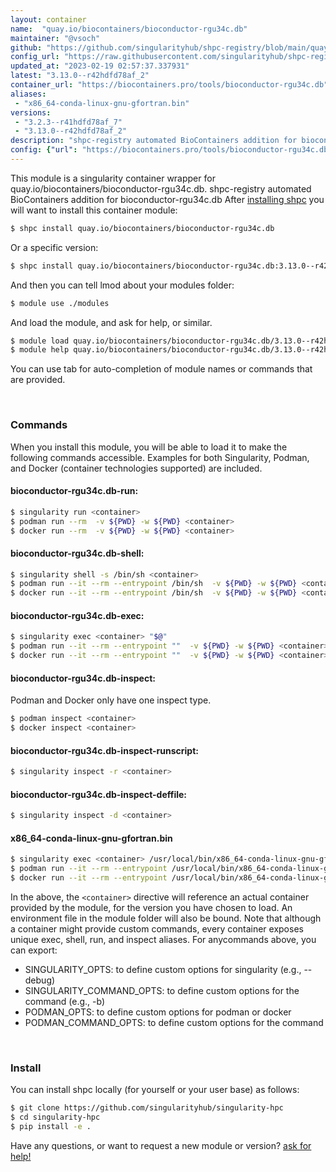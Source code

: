 ```yaml
---
layout: container
name:  "quay.io/biocontainers/bioconductor-rgu34c.db"
maintainer: "@vsoch"
github: "https://github.com/singularityhub/shpc-registry/blob/main/quay.io/biocontainers/bioconductor-rgu34c.db/container.yaml"
config_url: "https://raw.githubusercontent.com/singularityhub/shpc-registry/main/quay.io/biocontainers/bioconductor-rgu34c.db/container.yaml"
updated_at: "2023-02-19 02:57:37.337931"
latest: "3.13.0--r42hdfd78af_2"
container_url: "https://biocontainers.pro/tools/bioconductor-rgu34c.db"
aliases:
 - "x86_64-conda-linux-gnu-gfortran.bin"
versions:
 - "3.2.3--r41hdfd78af_7"
 - "3.13.0--r42hdfd78af_2"
description: "shpc-registry automated BioContainers addition for bioconductor-rgu34c.db"
config: {"url": "https://biocontainers.pro/tools/bioconductor-rgu34c.db", "maintainer": "@vsoch", "description": "shpc-registry automated BioContainers addition for bioconductor-rgu34c.db", "latest": {"3.13.0--r42hdfd78af_2": "sha256:c3a8f440f230b683271103c5334517878a5ffddcceb66ae0ef8a38a17a207c45"}, "tags": {"3.2.3--r41hdfd78af_7": "sha256:f93a671c4d4b43f0f2237c717f9019d9cb188d021ede35bea89af6a3b8269665", "3.13.0--r42hdfd78af_2": "sha256:c3a8f440f230b683271103c5334517878a5ffddcceb66ae0ef8a38a17a207c45"}, "docker": "quay.io/biocontainers/bioconductor-rgu34c.db", "aliases": {"x86_64-conda-linux-gnu-gfortran.bin": "/usr/local/bin/x86_64-conda-linux-gnu-gfortran.bin"}}
---
```


This module is a singularity container wrapper for quay.io/biocontainers/bioconductor-rgu34c.db.
shpc-registry automated BioContainers addition for bioconductor-rgu34c.db
After [installing shpc](#install) you will want to install this container module:


```bash
$ shpc install quay.io/biocontainers/bioconductor-rgu34c.db
```

Or a specific version:

```bash
$ shpc install quay.io/biocontainers/bioconductor-rgu34c.db:3.13.0--r42hdfd78af_2
```

And then you can tell lmod about your modules folder:

```bash
$ module use ./modules
```

And load the module, and ask for help, or similar.

```bash
$ module load quay.io/biocontainers/bioconductor-rgu34c.db/3.13.0--r42hdfd78af_2
$ module help quay.io/biocontainers/bioconductor-rgu34c.db/3.13.0--r42hdfd78af_2
```

You can use tab for auto-completion of module names or commands that are provided.

<br>

### Commands

When you install this module, you will be able to load it to make the following commands accessible.
Examples for both Singularity, Podman, and Docker (container technologies supported) are included.

#### bioconductor-rgu34c.db-run:

```bash
$ singularity run <container>
$ podman run --rm  -v ${PWD} -w ${PWD} <container>
$ docker run --rm  -v ${PWD} -w ${PWD} <container>
```

#### bioconductor-rgu34c.db-shell:

```bash
$ singularity shell -s /bin/sh <container>
$ podman run --it --rm --entrypoint /bin/sh  -v ${PWD} -w ${PWD} <container>
$ docker run --it --rm --entrypoint /bin/sh  -v ${PWD} -w ${PWD} <container>
```

#### bioconductor-rgu34c.db-exec:

```bash
$ singularity exec <container> "$@"
$ podman run --it --rm --entrypoint ""  -v ${PWD} -w ${PWD} <container> "$@"
$ docker run --it --rm --entrypoint ""  -v ${PWD} -w ${PWD} <container> "$@"
```

#### bioconductor-rgu34c.db-inspect:

Podman and Docker only have one inspect type.

```bash
$ podman inspect <container>
$ docker inspect <container>
```

#### bioconductor-rgu34c.db-inspect-runscript:

```bash
$ singularity inspect -r <container>
```

#### bioconductor-rgu34c.db-inspect-deffile:

```bash
$ singularity inspect -d <container>
```


#### x86_64-conda-linux-gnu-gfortran.bin

```bash
$ singularity exec <container> /usr/local/bin/x86_64-conda-linux-gnu-gfortran.bin
$ podman run --it --rm --entrypoint /usr/local/bin/x86_64-conda-linux-gnu-gfortran.bin   -v ${PWD} -w ${PWD} <container> -c " $@"
$ docker run --it --rm --entrypoint /usr/local/bin/x86_64-conda-linux-gnu-gfortran.bin   -v ${PWD} -w ${PWD} <container> -c " $@"
```



In the above, the `<container>` directive will reference an actual container provided
by the module, for the version you have chosen to load. An environment file in the
module folder will also be bound. Note that although a container
might provide custom commands, every container exposes unique exec, shell, run, and
inspect aliases. For anycommands above, you can export:

 - SINGULARITY_OPTS: to define custom options for singularity (e.g., --debug)
 - SINGULARITY_COMMAND_OPTS: to define custom options for the command (e.g., -b)
 - PODMAN_OPTS: to define custom options for podman or docker
 - PODMAN_COMMAND_OPTS: to define custom options for the command

<br>

### Install

You can install shpc locally (for yourself or your user base) as follows:

```bash
$ git clone https://github.com/singularityhub/singularity-hpc
$ cd singularity-hpc
$ pip install -e .
```

Have any questions, or want to request a new module or version? [ask for help!](https://github.com/singularityhub/singularity-hpc/issues)